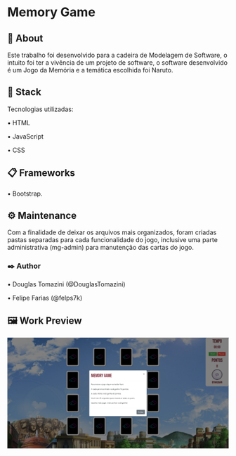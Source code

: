 # Memory Game

## 📖 About

Este trabalho foi desenvolvido para a cadeira de Modelagem de Software, o intuito foi ter a vivência de um projeto de software, o software desenvolvido é um Jogo da Memória e a temática escolhida foi Naruto.

## 🔧 Stack
Tecnologias utilizadas:

• HTML

• JavaScript

• CSS

## 📋 Frameworks

• Bootstrap.

## ⚙️ Maintenance

Com a finalidade de deixar os arquivos mais organizados, foram criadas pastas separadas para cada funcionalidade do jogo, inclusive uma parte administrativa (mg-admin) para manutenção das cartas do jogo.

### ✒️ Author

• Douglas Tomazini (@DouglasTomazini)

• Felipe Farias (@felps7k)

## 🖼 Work Preview

![Final Preview](https://github.com/felps7k/memory-game/blob/main/preview.png)
